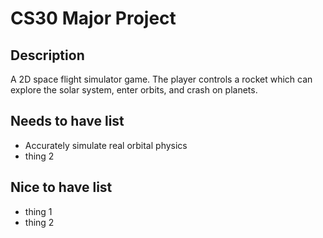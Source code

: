 # CS30 Major Project

## Description
A 2D space flight simulator game. The player controls a rocket which can explore the solar system, enter orbits, and crash on planets.

## Needs to have list
- Accurately simulate real orbital physics
- thing 2

## Nice  to have list
- thing 1
- thing 2
